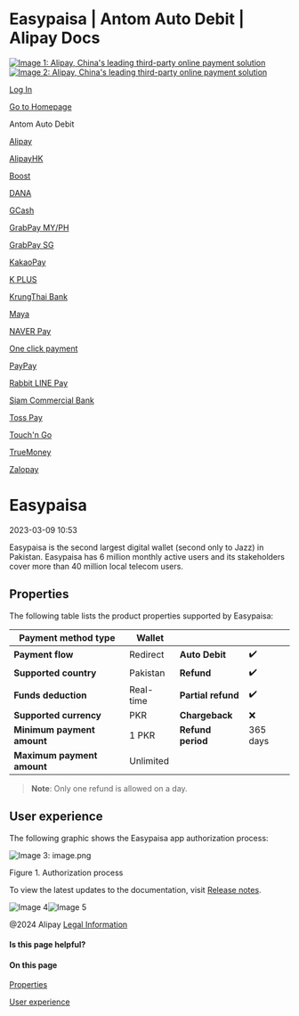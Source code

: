 Easypaisa | Antom Auto Debit | Alipay Docs
===============
                        

[![Image 1: Alipay, China's leading third-party online payment solution](https://ac.alipay.com/storage/2024/3/26/d66c43c0-440d-4c97-9976-f2028a2c8c5e.svg)![Image 2: Alipay, China's leading third-party online payment solution](https://ac.alipay.com/storage/2024/3/26/a48bd336-aea0-4f16-bf83-616eacbb4434.svg)](/docs/)

[Log In](https://global.alipay.com/ilogin/account_login.htm?goto=https%3A%2F%2Fglobal.alipay.com%2Fdocs%2Fac%2Fantomad%2Feasypaisa)

[Go to Homepage](../../)

Antom Auto Debit

[Alipay](/docs/ac/antomad/alipay)

[AlipayHK](/docs/ac/antomad/alipayhk)

[Boost](/docs/ac/antomad/boost)

[DANA](/docs/ac/antomad/dana)

[GCash](/docs/ac/antomad/gcash)

[GrabPay MY/PH](/docs/ac/antomad/grabpay_myph)

[GrabPay SG](/docs/ac/antomad/grabpay_sg)

[KakaoPay](/docs/ac/antomad/kakaopay)

[K PLUS](/docs/ac/antomad/kplus)

[KrungThai Bank](/docs/ac/antomad/ktb)

[Maya](/docs/ac/antomad/maya)

[NAVER Pay](/docs/ac/antomad/naverpay)

[One click payment](/docs/ac/antomad/one_click)

[PayPay](/docs/ac/antomad/paypay)

[Rabbit LINE Pay](/docs/ac/antomad/rabbitlinepay)

[Siam Commercial Bank](/docs/ac/antomad/scb)

[Toss Pay](/docs/ac/antomad/toss_pay_autodebit)

[Touch'n Go](/docs/ac/antomad/touchngo)

[TrueMoney](/docs/ac/antomad/truemoney)

[Zalopay](/docs/ac/antomad/zalopay)

Easypaisa
=========

2023-03-09 10:53

Easypaisa is the second largest digital wallet (second only to Jazz) in Pakistan. Easypaisa has 6 million monthly active users and its stakeholders cover more than 40 million local telecom users.

Properties
----------

The following table lists the product properties supported by Easypaisa:



| **Payment method type** | Wallet | | |
| --- | --- | --- | --- |
| **Payment flow** | Redirect | **Auto Debit** | ✔️ |
| **Supported country** | Pakistan | **Refund** | ✔️ |
| **Funds deduction** | Real-time | **Partial refund** | ✔️ |
| **Supported currency** | PKR | **Chargeback** | ❌ |
| **Minimum payment amount** | 1 PKR | **Refund period** | 365 days |
| **Maximum payment amount** | Unlimited |  |  |



> **Note**: Only one refund is allowed on a day.

User experience
---------------

The following graphic shows the Easypaisa app authorization process:

![Image 3: image.png](https://cdn.nlark.com/yuque/0/2023/png/12884741/1678352325016-47c86688-5bb4-4b15-b29c-c4078ff7703a.png)

Figure 1. Authorization process

To view the latest updates to the documentation, visit [Release notes](https://global.alipay.com/docs/releasenotes).

![Image 4](https://ac.alipay.com/storage/2021/5/20/19b2c126-9442-4f16-8f20-e539b1db482a.png)![Image 5](https://ac.alipay.com/storage/2021/5/20/e9f3f154-dbf0-455f-89f0-b3d4e0c14481.png)

@2024 Alipay [Legal Information](https://global.alipay.com/docs/ac/platform/membership)

#### Is this page helpful?

#### On this page

[Properties](#yVjuW "Properties")

[User experience](#LGvYo "User experience")